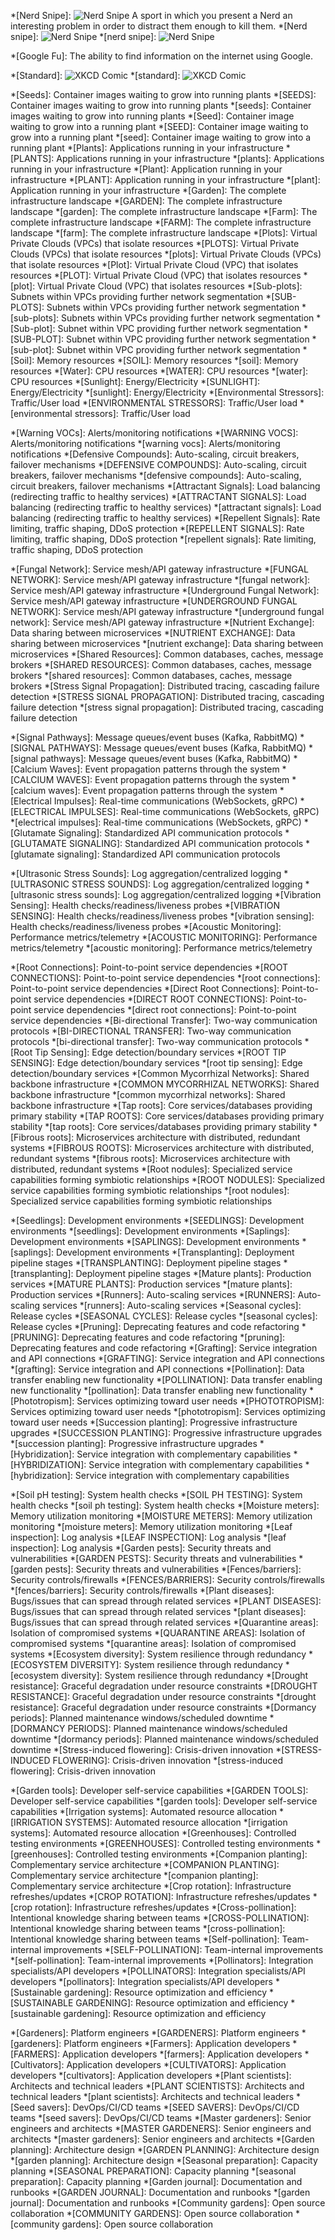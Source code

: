 <!-- Unordered Terms -->

*[Nerd Snipe]: ![Nerd Snipe](https://imgs.xkcd.com/comics/nerd_sniping.png) A sport in which you present a Nerd an interesting problem in order to distract them enough to kill them.
*[Nerd snipe]: ![Nerd Snipe](https://imgs.xkcd.com/comics/nerd_sniping.png)
*[nerd snipe]: ![Nerd Snipe](https://imgs.xkcd.com/comics/nerd_sniping.png)

*[Google Fu]: The ability to find information on the internet using Google.

<!-- Image Tooltip Example - This will show the image on hover -->
*[Standard]: ![XKCD Comic](https://imgs.xkcd.com/comics/standards.png)
*[standard]: ![XKCD Comic](https://imgs.xkcd.com/comics/standards.png)



<!-- The Seeds of Service - Foundation -->

*[Seeds]: Container images waiting to grow into running plants
*[SEEDS]: Container images waiting to grow into running plants
*[seeds]: Container images waiting to grow into running plants
*[Seed]: Container image waiting to grow into a running plant
*[SEED]: Container image waiting to grow into a running plant
*[seed]: Container image waiting to grow into a running plant
*[Plants]: Applications running in your infrastructure
*[PLANTS]: Applications running in your infrastructure
*[plants]: Applications running in your infrastructure
*[Plant]: Application running in your infrastructure
*[PLANT]: Application running in your infrastructure
*[plant]: Application running in your infrastructure
*[Garden]: The complete infrastructure landscape
*[GARDEN]: The complete infrastructure landscape
*[garden]: The complete infrastructure landscape
*[Farm]: The complete infrastructure landscape
*[FARM]: The complete infrastructure landscape
*[farm]: The complete infrastructure landscape
*[Plots]: Virtual Private Clouds (VPCs) that isolate resources
*[PLOTS]: Virtual Private Clouds (VPCs) that isolate resources
*[plots]: Virtual Private Clouds (VPCs) that isolate resources
*[Plot]: Virtual Private Cloud (VPC) that isolates resources
*[PLOT]: Virtual Private Cloud (VPC) that isolates resources
*[plot]: Virtual Private Cloud (VPC) that isolates resources
*[Sub-plots]: Subnets within VPCs providing further network segmentation
*[SUB-PLOTS]: Subnets within VPCs providing further network segmentation
*[sub-plots]: Subnets within VPCs providing further network segmentation
*[Sub-plot]: Subnet within VPC providing further network segmentation
*[SUB-PLOT]: Subnet within VPC providing further network segmentation
*[sub-plot]: Subnet within VPC providing further network segmentation
*[Soil]: Memory resources
*[SOIL]: Memory resources
*[soil]: Memory resources
*[Water]: CPU resources
*[WATER]: CPU resources
*[water]: CPU resources
*[Sunlight]: Energy/Electricity
*[SUNLIGHT]: Energy/Electricity
*[sunlight]: Energy/Electricity
*[Environmental Stressors]: Traffic/User load
*[ENVIRONMENTAL STRESSORS]: Traffic/User load
*[environmental stressors]: Traffic/User load

<!-- Chemical Signaling (VOCs) -->

*[Warning VOCs]: Alerts/monitoring notifications
*[WARNING VOCS]: Alerts/monitoring notifications
*[warning vocs]: Alerts/monitoring notifications
*[Defensive Compounds]: Auto-scaling, circuit breakers, failover mechanisms
*[DEFENSIVE COMPOUNDS]: Auto-scaling, circuit breakers, failover mechanisms
*[defensive compounds]: Auto-scaling, circuit breakers, failover mechanisms
*[Attractant Signals]: Load balancing (redirecting traffic to healthy services)
*[ATTRACTANT SIGNALS]: Load balancing (redirecting traffic to healthy services)
*[attractant signals]: Load balancing (redirecting traffic to healthy services)
*[Repellent Signals]: Rate limiting, traffic shaping, DDoS protection
*[REPELLENT SIGNALS]: Rate limiting, traffic shaping, DDoS protection
*[repellent signals]: Rate limiting, traffic shaping, DDoS protection

<!-- Mycorrhizal Networks -->

*[Fungal Network]: Service mesh/API gateway infrastructure
*[FUNGAL NETWORK]: Service mesh/API gateway infrastructure
*[fungal network]: Service mesh/API gateway infrastructure
*[Underground Fungal Network]: Service mesh/API gateway infrastructure
*[UNDERGROUND FUNGAL NETWORK]: Service mesh/API gateway infrastructure
*[underground fungal network]: Service mesh/API gateway infrastructure
*[Nutrient Exchange]: Data sharing between microservices
*[NUTRIENT EXCHANGE]: Data sharing between microservices
*[nutrient exchange]: Data sharing between microservices
*[Shared Resources]: Common databases, caches, message brokers
*[SHARED RESOURCES]: Common databases, caches, message brokers
*[shared resources]: Common databases, caches, message brokers
*[Stress Signal Propagation]: Distributed tracing, cascading failure detection
*[STRESS SIGNAL PROPAGATION]: Distributed tracing, cascading failure detection
*[stress signal propagation]: Distributed tracing, cascading failure detection

<!-- Electrical/Calcium Signaling -->

*[Signal Pathways]: Message queues/event buses (Kafka, RabbitMQ)
*[SIGNAL PATHWAYS]: Message queues/event buses (Kafka, RabbitMQ)
*[signal pathways]: Message queues/event buses (Kafka, RabbitMQ)
*[Calcium Waves]: Event propagation patterns through the system
*[CALCIUM WAVES]: Event propagation patterns through the system
*[calcium waves]: Event propagation patterns through the system
*[Electrical Impulses]: Real-time communications (WebSockets, gRPC)
*[ELECTRICAL IMPULSES]: Real-time communications (WebSockets, gRPC)
*[electrical impulses]: Real-time communications (WebSockets, gRPC)
*[Glutamate Signaling]: Standardized API communication protocols
*[GLUTAMATE SIGNALING]: Standardized API communication protocols
*[glutamate signaling]: Standardized API communication protocols

<!-- Sound/Vibration Communication -->

*[Ultrasonic Stress Sounds]: Log aggregation/centralized logging
*[ULTRASONIC STRESS SOUNDS]: Log aggregation/centralized logging
*[ultrasonic stress sounds]: Log aggregation/centralized logging
*[Vibration Sensing]: Health checks/readiness/liveness probes
*[VIBRATION SENSING]: Health checks/readiness/liveness probes
*[vibration sensing]: Health checks/readiness/liveness probes
*[Acoustic Monitoring]: Performance metrics/telemetry
*[ACOUSTIC MONITORING]: Performance metrics/telemetry
*[acoustic monitoring]: Performance metrics/telemetry

<!-- Root Networks -->

*[Root Connections]: Point-to-point service dependencies
*[ROOT CONNECTIONS]: Point-to-point service dependencies
*[root connections]: Point-to-point service dependencies
*[Direct Root Connections]: Point-to-point service dependencies
*[DIRECT ROOT CONNECTIONS]: Point-to-point service dependencies
*[direct root connections]: Point-to-point service dependencies
*[Bi-directional Transfer]: Two-way communication protocols
*[BI-DIRECTIONAL TRANSFER]: Two-way communication protocols
*[bi-directional transfer]: Two-way communication protocols
*[Root Tip Sensing]: Edge detection/boundary services
*[ROOT TIP SENSING]: Edge detection/boundary services
*[root tip sensing]: Edge detection/boundary services
*[Common Mycorrhizal Networks]: Shared backbone infrastructure
*[COMMON MYCORRHIZAL NETWORKS]: Shared backbone infrastructure
*[common mycorrhizal networks]: Shared backbone infrastructure
*[Tap roots]: Core services/databases providing primary stability
*[TAP ROOTS]: Core services/databases providing primary stability
*[tap roots]: Core services/databases providing primary stability
*[Fibrous roots]: Microservices architecture with distributed, redundant systems
*[FIBROUS ROOTS]: Microservices architecture with distributed, redundant systems
*[fibrous roots]: Microservices architecture with distributed, redundant systems
*[Root nodules]: Specialized service capabilities forming symbiotic relationships
*[ROOT NODULES]: Specialized service capabilities forming symbiotic relationships
*[root nodules]: Specialized service capabilities forming symbiotic relationships

<!-- Lifecycle Management -->

*[Seedlings]: Development environments
*[SEEDLINGS]: Development environments
*[seedlings]: Development environments
*[Saplings]: Development environments
*[SAPLINGS]: Development environments
*[saplings]: Development environments
*[Transplanting]: Deployment pipeline stages
*[TRANSPLANTING]: Deployment pipeline stages
*[transplanting]: Deployment pipeline stages
*[Mature plants]: Production services
*[MATURE PLANTS]: Production services
*[mature plants]: Production services
*[Runners]: Auto-scaling services
*[RUNNERS]: Auto-scaling services
*[runners]: Auto-scaling services
*[Seasonal cycles]: Release cycles
*[SEASONAL CYCLES]: Release cycles
*[seasonal cycles]: Release cycles
*[Pruning]: Deprecating features and code refactoring
*[PRUNING]: Deprecating features and code refactoring
*[pruning]: Deprecating features and code refactoring
*[Grafting]: Service integration and API connections
*[GRAFTING]: Service integration and API connections
*[grafting]: Service integration and API connections
*[Pollination]: Data transfer enabling new functionality
*[POLLINATION]: Data transfer enabling new functionality
*[pollination]: Data transfer enabling new functionality
*[Phototropism]: Services optimizing toward user needs
*[PHOTOTROPISM]: Services optimizing toward user needs
*[phototropism]: Services optimizing toward user needs
*[Succession planting]: Progressive infrastructure upgrades
*[SUCCESSION PLANTING]: Progressive infrastructure upgrades
*[succession planting]: Progressive infrastructure upgrades
*[Hybridization]: Service integration with complementary capabilities
*[HYBRIDIZATION]: Service integration with complementary capabilities
*[hybridization]: Service integration with complementary capabilities

<!-- Monitoring & Maintenance -->

*[Soil pH testing]: System health checks
*[SOIL PH TESTING]: System health checks
*[soil ph testing]: System health checks
*[Moisture meters]: Memory utilization monitoring
*[MOISTURE METERS]: Memory utilization monitoring
*[moisture meters]: Memory utilization monitoring
*[Leaf inspection]: Log analysis
*[LEAF INSPECTION]: Log analysis
*[leaf inspection]: Log analysis
*[Garden pests]: Security threats and vulnerabilities
*[GARDEN PESTS]: Security threats and vulnerabilities
*[garden pests]: Security threats and vulnerabilities
*[Fences/barriers]: Security controls/firewalls
*[FENCES/BARRIERS]: Security controls/firewalls
*[fences/barriers]: Security controls/firewalls
*[Plant diseases]: Bugs/issues that can spread through related services
*[PLANT DISEASES]: Bugs/issues that can spread through related services
*[plant diseases]: Bugs/issues that can spread through related services
*[Quarantine areas]: Isolation of compromised systems
*[QUARANTINE AREAS]: Isolation of compromised systems
*[quarantine areas]: Isolation of compromised systems
*[Ecosystem diversity]: System resilience through redundancy
*[ECOSYSTEM DIVERSITY]: System resilience through redundancy
*[ecosystem diversity]: System resilience through redundancy
*[Drought resistance]: Graceful degradation under resource constraints
*[DROUGHT RESISTANCE]: Graceful degradation under resource constraints
*[drought resistance]: Graceful degradation under resource constraints
*[Dormancy periods]: Planned maintenance windows/scheduled downtime
*[DORMANCY PERIODS]: Planned maintenance windows/scheduled downtime
*[dormancy periods]: Planned maintenance windows/scheduled downtime
*[Stress-induced flowering]: Crisis-driven innovation
*[STRESS-INDUCED FLOWERING]: Crisis-driven innovation
*[stress-induced flowering]: Crisis-driven innovation

<!-- Platform Engineering -->

*[Garden tools]: Developer self-service capabilities
*[GARDEN TOOLS]: Developer self-service capabilities
*[garden tools]: Developer self-service capabilities
*[Irrigation systems]: Automated resource allocation
*[IRRIGATION SYSTEMS]: Automated resource allocation
*[irrigation systems]: Automated resource allocation
*[Greenhouses]: Controlled testing environments
*[GREENHOUSES]: Controlled testing environments
*[greenhouses]: Controlled testing environments
*[Companion planting]: Complementary service architecture
*[COMPANION PLANTING]: Complementary service architecture
*[companion planting]: Complementary service architecture
*[Crop rotation]: Infrastructure refreshes/updates
*[CROP ROTATION]: Infrastructure refreshes/updates
*[crop rotation]: Infrastructure refreshes/updates
*[Cross-pollination]: Intentional knowledge sharing between teams
*[CROSS-POLLINATION]: Intentional knowledge sharing between teams
*[cross-pollination]: Intentional knowledge sharing between teams
*[Self-pollination]: Team-internal improvements
*[SELF-POLLINATION]: Team-internal improvements
*[self-pollination]: Team-internal improvements
*[Pollinators]: Integration specialists/API developers
*[POLLINATORS]: Integration specialists/API developers
*[pollinators]: Integration specialists/API developers
*[Sustainable gardening]: Resource optimization and efficiency
*[SUSTAINABLE GARDENING]: Resource optimization and efficiency
*[sustainable gardening]: Resource optimization and efficiency

<!-- Human Elements -->

*[Gardeners]: Platform engineers
*[GARDENERS]: Platform engineers
*[gardeners]: Platform engineers
*[Farmers]: Application developers
*[FARMERS]: Application developers
*[farmers]: Application developers
*[Cultivators]: Application developers
*[CULTIVATORS]: Application developers
*[cultivators]: Application developers
*[Plant scientists]: Architects and technical leaders
*[PLANT SCIENTISTS]: Architects and technical leaders
*[plant scientists]: Architects and technical leaders
*[Seed savers]: DevOps/CI/CD teams
*[SEED SAVERS]: DevOps/CI/CD teams
*[seed savers]: DevOps/CI/CD teams
*[Master gardeners]: Senior engineers and architects
*[MASTER GARDENERS]: Senior engineers and architects
*[master gardeners]: Senior engineers and architects
*[Garden planning]: Architecture design
*[GARDEN PLANNING]: Architecture design
*[garden planning]: Architecture design
*[Seasonal preparation]: Capacity planning
*[SEASONAL PREPARATION]: Capacity planning
*[seasonal preparation]: Capacity planning
*[Garden journal]: Documentation and runbooks
*[GARDEN JOURNAL]: Documentation and runbooks
*[garden journal]: Documentation and runbooks
*[Community gardens]: Open source collaboration
*[COMMUNITY GARDENS]: Open source collaboration
*[community gardens]: Open source collaboration
